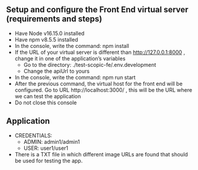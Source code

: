 ## Setup and configure the Front End virtual server (requirements and steps)

- Have Node v16.15.0 installed
- Have npm v8.5.5 installed
- In the console, write the command: npm install
- If the URL of your virtual server is different than http://127.0.0.1:8000 , change it in one of the application’s variables
    - Go to the directory: ./test-scopic-fe/.env.development
    - Change the apiUrl to yours
- In the console, write the command: npm run start
- After the previous command, the virtual host for the front end will be configured. Go to URL http://localhost:3000/ , this will be the URL where we can test the application
- Do not close this console
## Application

- CREDENTIALS:
    - ADMIN: admin1/admin1
    - USER: user1/user1
-	There is a TXT file in which different image URLs are found that should be used for testing the app.
